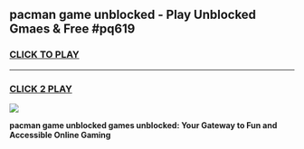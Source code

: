 
## pacman game unblocked - Play Unblocked Gmaes & Free #pq619
<h3>
<a href="https://news.freeplayer.one?title=pacman_game_unblocked&ref=03M">CLICK TO PLAY</a></h3>
<hr>

<h3>
<a href="https://news.freeplayer.one?title=pacman_game_unblocked&ref=03M">CLICK 2 PLAY</a>
  
</h3>

<a href="https://news.freeplayer.one?title=pacman_game_unblocked&ref=03M"><img src="https://clearcache.store/games.png"></a>


**pacman game unblocked games unblocked: Your Gateway to Fun and Accessible Online Gaming**
